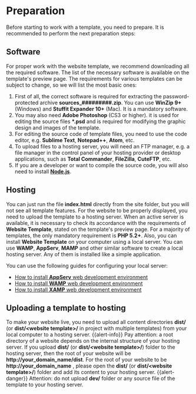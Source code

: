 # Preparation
Before starting to work with a template, you need to prepare. It is recommended to perform the next preparation steps:

## Software
For proper work with the website template, we recommend downloading all the required software. The list of the necessary software is available on the template's preview page.
The requirements for various templates can be subject to change, so we will list the most basic ones:
1. First of all, the correct software is required for extracting the password-protected archive **sources_#########.zip**. You can use **WinZip 9+** (Windows) and **Stuffit Expander 10+** (Mac). It is a mandatory software.
2. You may also need **Adobe Photoshop** (CS3 or higher). it is used for editing the source files **\*.psd** and is required for modifying the graphic design and images of the template.
3. For editing the source code of template files, you need to use the code editor, e.g. **Sublime Text**, **Notepad++**, **Atom**, etc.
4. To upload files to a hosting server, you will need an FTP manager, e.g. a file manager in the control panel of your hosting provider or desktop applications, such as **Total Commander**, **FileZilla**, **CuteFTP**, etc.
5. If you are a developer or want to compile the source code, you will also need to install [**Node.js**](https://nodejs.org).

## Hosting
You can just run the file **index.html** directly from the site folder, but you will not see all template features. For the website to be properly displayed, you need to upload the template to a hosting server.
When an active server is available, it is necessary to check its accordance with the requirements of **Website Template**, stated on the template's preview page. For a majority of templates, the only mandatory requirement is **PHP 5.2+**.
Also, you can install **Website Template** on your computer using a local server. You can use **WAMP**, **AppServ**, **MAMP** and other similar software to create a local hosting server. Any of them is installed like a simple application.

You can use the following guides for configuring your local server:
- [How to install **AppServ** web development environment](https://www.templatemonster.com/help/how-to-install-appserv-web-development-environment.html)
- [How to install **WAMP** web development environment](https://www.templatemonster.com/help/how-to-install-wamp-web-development-environment.html)
- [How to install **XAMP** web development environment](https://www.templatemonster.com/help/how-to-install-xamp-web-development-environment.html)

## Uploading a template to hosting
To make your website live, you need to upload all content directories **dist/** (or **dist/\<website template>/** in project with multiple templates) from your local computer to a hosting server.
{{alert-info}} Pay attention: a root directory of a website depends on the internal structure of your hosting server. If you upload **dist/** (or **dist/\<website template>/**) folder to the hosting server, then the root of your website will be **http://your_domain_name/dist**. For the root of your website to be **http://your_domain_name** , please open the **dist/** (or **dist/\<website template>/**) folder and add its content to your hosting server.
{{alert-danger}} Attention: do not upload **dev/** folder or any source file of the template to your hosting server.
